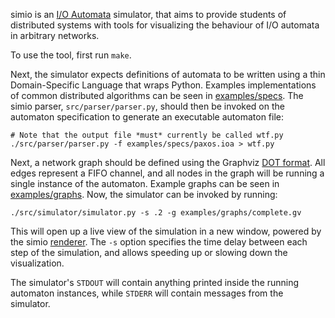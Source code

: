 simio is an [I/O
Automata](http://groups.csail.mit.edu/tds/papers/Lynch/ioa-leavens.pdf)
simulator, that aims to provide students of distributed systems with tools for
visualizing the behaviour of I/O automata in arbitrary networks.

To use the tool, first run `make`.

Next, the simulator expects definitions of automata to be written using a thin
Domain-Specific Language that wraps Python. Examples implementations of common
distributed algorithms can be seen in [examples/specs](examples/specs/). The
simio parser, `src/parser/parser.py`, should then be invoked on the automaton
specification to generate an executable automaton file:

    # Note that the output file *must* currently be called wtf.py
    ./src/parser/parser.py -f examples/specs/paxos.ioa > wtf.py

Next, a network graph should be defined using the Graphviz [DOT
format](http://www.graphviz.org/content/dot-language). All edges represent a
FIFO channel, and all nodes in the graph will be running a single instance of
the automaton. Example graphs can be seen in
[examples/graphs](examples/graphs/). Now, the simulator can be invoked by
running:

    ./src/simulator/simulator.py -s .2 -g examples/graphs/complete.gv

This will open up a live view of the simulation in a new window, powered by the
simio [renderer](src/renderer/src/renderer/). The `-s` option specifies the
time delay between each step of the simulation, and allows speeding up or
slowing down the visualization.

The simulator's `STDOUT` will contain anything printed inside the running
automaton instances, while `STDERR` will contain messages from the simulator.

